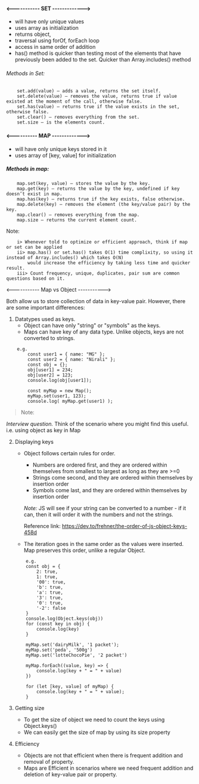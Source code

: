 #### <----------- SET ------------->
- will have only unique values
- uses array as initialization
- returns object, 
- traversal using forOf, forEach loop
- access in  same order of addition
- has() method is quicker than testing most of the elements that have previously been added to the set. Quicker than Array.includes() method

###### Methods in Set:
        set.add(value) – adds a value, returns the set itself.
        set.delete(value) – removes the value, returns true if value existed at the moment of the call, otherwise false.
        set.has(value) – returns true if the value exists in the set, otherwise false.
        set.clear() – removes everything from the set.
        set.size – is the elements count.
#### <---------- MAP ------------->
- will have only unique keys stored in it
- uses array of [key, value] for initialization

##### Methods in map:
        map.set(key, value) – stores the value by the key.
        map.get(key) – returns the value by the key, undefined if key doesn’t exist in map.
        map.has(key) – returns true if the key exists, false otherwise.
        map.delete(key) – removes the element (the key/value pair) by the key.
        map.clear() – removes everything from the map.
        map.size – returns the current element count. 

Note:

        i> Whenever told to optimize or efficient approach, think if map or set can be applied
        ii> map.has() or set.has() takes O(1) time complixity, so using it instead of Array.includes() which takes O(N)
            would increase the efficiency by taking less time and quicker result.
        iii> Count frequency, unique, duplicates, pair sum are common questions based on it.

<----------- Map vs Object ----------->

Both allow us to store collection of data in key-value pair. However, there are some important differences:

1. Datatypes used as keys.
    - Object can have only "string" or "symbols" as the keys.
    - Maps can have key of any data type. Unlike objects, keys are not converted to strings.
```
    e.g.
        const user1 = { name: "MG" };
        const user2 = { name: "Nirali" };
        const obj = {}; 
        obj[user1] = 234; 
        obj[user2] = 123;
        console.log(obj[user1]);

        const myMap = new Map();
        myMap.set(user1, 123);
        console.log( myMap.get(user1) );
```
> Note:

_Interview question._ Think of the scenario where you might find this useful. i.e. using object as key in Map


2. Displaying keys
    - Object follows certain rules for order.
        - Numbers are ordered first, and they are ordered within themselves from smallest to largest as long as they are >=0
        - Strings come second, and they are ordered within themselves by insertion order
        - Symbols come last, and they are ordered within themselves by insertion order

        _Note:_ JS will see if your string can be converted to a number - if it can, then it will order it with the numbers and not the strings.

        Reference link: https://dev.to/frehner/the-order-of-js-object-keys-458d

    - The iteration goes in the same order as the values were inserted. Map preserves this order, unlike a regular Object.
    ```
        e.g.
        const obj = {
            2: true, 
            1: true,
            '00': true,
            'b': true,
            'a': true,
            '3': true,
            '0': true,
            '-2': false
        }
        console.log(Object.keys(obj))
        for (const key in obj) {
            console.log(key)
        }

        myMap.set('dairyMilk', '1 packet');
        myMap.set('peda', '500g')
        myMap.set('lotteChocoPie', '2 packet')

        myMap.forEach((value, key) => {
            console.log(key + " = " + value)
        })
        
        for (let [key, value] of myMap) {
            console.log(key + " = " + value);
        }
    ```
3. Getting size
    - To get the size of object we need to count the keys using Object.keys()
    -  We can easily get the size of map by using its size property

4. Efficiency
    - Objects are not that efficient when there is frequent addition and removal of property.
    - Maps are Efficient in scenarios where we need frequent addition and deletion of key-value pair or property.

